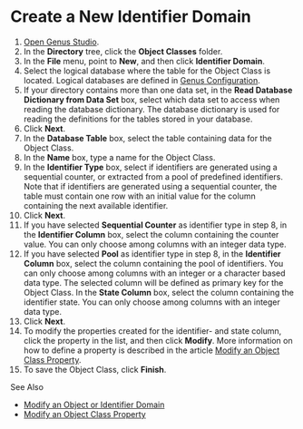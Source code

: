 # Create a New Identifier Domain

1.  [Open Genus Studio](../../getting-started/how-to-open-genus-studio.md).
2.  In the **Directory** tree, click the **Object Classes** folder.
3.  In the **File** menu, point to **New**, and then click **Identifier Domain**.
4.  Select the logical database where the table for the Object Class is located. Logical databases are defined in [Genus Configuration](../../../installation-and-configuration/configure-and-maintain-genus-server.md).
5.  If your directory contains more than one data set, in the **Read Database Dictionary from Data Set** box, select which data set to access when reading the database dictionary. The database dictionary is used for reading the definitions for the tables stored in your database.
6.  Click **Next**.
7.  In the **Database Table** box, select the table containing data for the Object Class.
8.  In the **Name** box, type a name for the Object Class.
9.  In the **Identifier Type** box, select if identifiers are generated using a sequential counter, or extracted from a pool of predefined identifiers. Note that if identifiers are generated using a sequential counter, the table must contain one row with an initial value for the column containing the next available identifier.
10.  Click **Next**.
11.  If you have selected **Sequential Counter** as identifier type in step 8, in the **Identifier Column** box, select the column containing the counter value. You can only choose among columns with an integer data type.
12.  If you have selected **Pool** as identifier type in step 8, in the **Identifier Column** box, select the column containing the pool of identifiers. You can only choose among columns with an integer or a character based data type. The selected column will be defined as primary key for the Object Class. In the **State Column** box, select the column containing the identifier state. You can only choose among columns with an integer data type.
13.  Click **Next**.
14.  To modify the properties created for the identifier- and state column, click the property in the list, and then click **Modify**. More information on how to define a property is described in the article [Modify an Object Class Property](../object-class-property/modify-an-object-class-property.md).
15.  To save the Object Class, click **Finish**.

See Also

*   [Modify an Object or Identifier Domain](modify-an-object-or-identifier-domain.md)
*   [Modify an Object Class Property](../object-class-property/modify-an-object-class-property.md)
